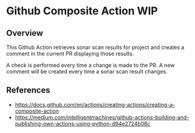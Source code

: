 # Github Composite Action WIP


## Overview

This Github Action retrieves sonar scan results for project and creates a comment in the current PR displaying those results.

A check is performed every time a change is made to the PR. A new comment will be created every time a sonar scan result changes.


## References

- https://docs.github.com/en/actions/creating-actions/creating-a-composite-action
- https://medium.com/intelligentmachines/github-actions-building-and-publishing-own-actions-using-python-d94e2724b08c
